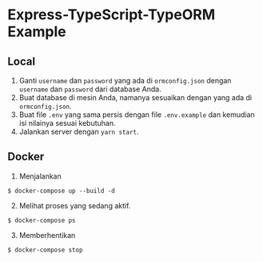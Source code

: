 # Express-TypeScript-TypeORM Example

## Local

1. Ganti `username` dan `password` yang ada di `ormconfig.json` dengan `username` dan `password` dari database Anda.
2. Buat database di mesin Anda, namanya sesuaikan dengan yang ada di `ormconfig.json`.
3. Buat file `.env` yang sama persis dengan file `.env.example` dan kemudian isi nilainya sesuai kebutuhan.
4. Jalankan server dengan `yarn start`.

## Docker

1. Menjalankan

```shell
$ docker-compose up --build -d
```

2. Melihat proses yang sedang aktif.

```shell
$ docker-compose ps
```

3. Memberhentikan

```shell
$ docker-compose stop
```

